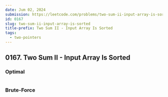 ```yaml
---
date: Jum 02, 2024
submission: https://leetcode.com/problems/two-sum-ii-input-array-is-sorted/submissions/1277852550
id: 0167
slug: two-sum-ii-input-array-is-sorted
title-prefix: Two Sum II - Input Array Is Sorted
tags: 
  - two-pointers
---
```


## 0167. Two Sum II - Input Array Is Sorted

### Optimal

```ts {include="index.ts"}
```

### Brute-Force

```ts {include="bruteforce.ts"}
```
